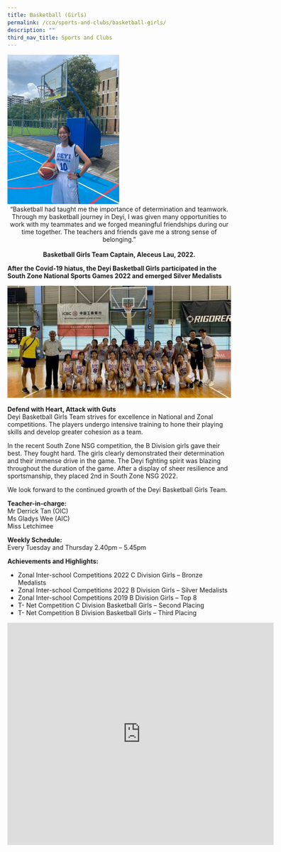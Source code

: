 ```yaml
---
title: Basketball (Girls)
permalink: /cca/sports-and-clubs/basketball-girls/
description: ""
third_nav_title: Sports and Clubs
---
```

<img style="width:50%" src="/images/CAPTAIN%20PICTURE.jpeg">
		
<center>		
“Basketball had taught me the importance of determination and teamwork. Through my basketball journey in Deyi, I was given many opportunities to work with my teammates and we forged meaningful friendships during our time together. The teachers and friends gave me a strong sense of belonging.”
<br><br>
<strong> Basketball Girls Team Captain, Aleceus Lau, 2022. </strong></center>

**After the Covid-19 hiatus, the Deyi Basketball Girls participated in the South Zone National Sports Games 2022 and emerged Silver Medalists**

![South Zone National Sports Games 2022 Silver Medalists](/images/HEADER%20PICTURE.jpeg)

**Defend with Heart, Attack with Guts** <br>
Deyi Basketball Girls Team strives for excellence in National and Zonal competitions. The players undergo intensive training to hone their playing skills and develop greater cohesion as a team.

In the recent South Zone NSG competition, the B Division girls gave their best. They fought hard. The girls clearly demonstrated their determination and their immense drive in the game. The Deyi fighting spirit was blazing throughout the duration of the game. After a display of sheer resilience and sportsmanship, they placed 2nd in South Zone NSG 2022.

We look forward to the continued growth of the Deyi Basketball Girls Team.

**Teacher-in-charge:** <br>
Mr Derrick Tan (OIC) <br>
Ms Gladys Wee (AIC) <br>
Miss Letchimee <br>

**Weekly Schedule:** <br>
Every Tuesday and Thursday 2.40pm – 5.45pm

**Achievements and Highlights:**
*   Zonal Inter-school Competitions 2022 C Division Girls – Bronze Medalists  
*   Zonal Inter-school Competitions 2022 B Division Girls – Silver Medalists
*   Zonal Inter-school Competitions 2019 B Division Girls – Top 8
*   T- Net Competition C Division Basketball Girls – Second Placing  
*   T- Net Competition B Division Basketball Girls – Third Placing



<iframe allowfullscreen="true" height="500" width="600" frameborder="0" src="https://docs.google.com/presentation/d/e/2PACX-1vQIo9gA74iqV1qow_3TLfciZoRDyMh2tgbzzb1e1zwyB2EgYALueswq_oCPnZUokpYB1gzxm_rarNfx/embed?start=false&amp;loop=true&amp;delayms=10000"></iframe>